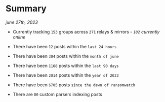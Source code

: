 
# Summary
_june 27th, 2023_

- Currently tracking `153` groups across `271` relays & mirrors - _`102` currently online_

- There have been `12` posts within the `last 24 hours`

- There have been `304` posts within the `month of june`

- There have been `1168` posts within the `last 90 days`

- There have been `2014` posts within the `year of 2023`

- There have been `6705` posts `since the dawn of ransomwatch`

- There are `80` custom parsers indexing posts
